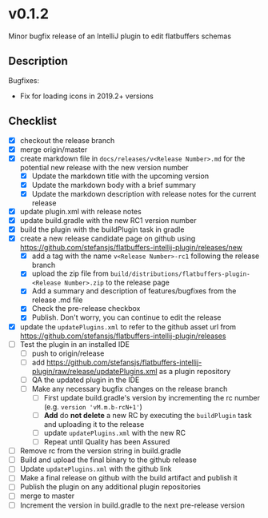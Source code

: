 # v0.1.2

Minor bugfix release of an IntelliJ plugin to edit flatbuffers schemas

## Description

Bugfixes:

- Fix for loading icons in 2019.2+ versions

## Checklist

- [x] checkout the release branch
- [x] merge origin/master
- [x] create markdown file in `docs/releases/v<Release Number>.md` for the potential new release with the new version
 number
  - [x] Update the markdown title with the upcoming version
  - [x] Update the markdown body with a brief summary
  - [x] Update the markdown description with release notes for the current release
- [x] update plugin.xml with release notes
- [x] update build.gradle with the new RC1 version number
- [x] build the plugin with the buildPlugin task in gradle
- [x] create a new release candidate page on github using https://github.com/stefansjs/flatbuffers-intellij-plugin/releases/new
  - [x] add a tag with the name `v<Release Number>-rc1` following the release branch
  - [x] upload the zip file from `build/distributions/flatbuffers-plugin-<Release Number>.zip` to the release page
  - [x] Add a summary and description of features/bugfixes from the release .md file
  - [x] Check the pre-release checkbox
  - [x] Publish. Don't worry, you can continue to edit the release
- [x] update the `updatePlugins.xml` to refer to the github asset url from 
      https://github.com/stefansjs/flatbuffers-intellij-plugin/releases
- [ ] Test the plugin in an installed IDE
  - [ ] push to origin/release
  - [ ] add https://github.com/stefansjs/flatbuffers-intellij-plugin/raw/release/updatePlugins.xml as a plugin repository
  - [ ] QA the updated plugin in the IDE
  - [ ] Make any necessary bugfix changes on the release branch
    - [ ] First update build.gradle's version by incrementing the rc number (e.g. `version 'vM.m.b-rcN+1'`)
    - [ ] **Add** do **not delete** a new RC by executing the `buildPlugin` task and uploading it to the release
    - [ ] update `updatePlugins.xml` with the new RC 
    - [ ] Repeat until Quality has been Assured
- [ ] Remove rc from the version string in build.gradle
- [ ] Build and upload the final binary to the github release
- [ ] Update `updatePlugins.xml` with the github link
- [ ] Make a final release on github with the build artifact and publish it
- [ ] Publish the plugin on any additional plugin repositories
- [ ] merge to master
- [ ] Increment the version in build.gradle to the next pre-release version
